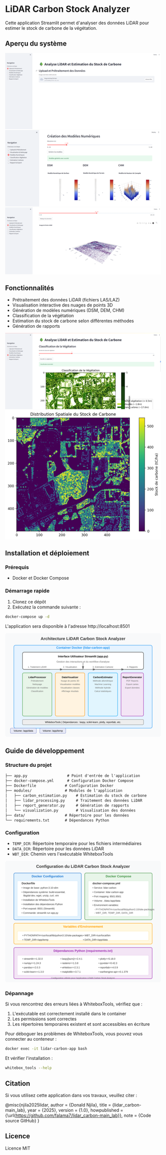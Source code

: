 # LiDAR Carbon Stock Analyzer

Cette application Streamlit permet d'analyser des données LiDAR pour estimer le stock de carbone de la végétation.

## Aperçu du système
![Interface principale](carbone3.png)
![Visualisation Modèles](carbone.png)
![Visualisation LiDAR](carbone4.png)

## Fonctionnalités

- Prétraitement des données LiDAR (fichiers LAS/LAZ)
- Visualisation interactive des nuages de points 3D
- Génération de modèles numériques (DSM, DEM, CHM)
- Classification de la végétation
- Estimation du stock de carbone selon différentes méthodes
- Génération de rapports

![Workflow](carbone2.png)
![Workflow](distribution_spatial_du_stock_de_carbone.png)

## Installation et déploiement

### Prérequis

- Docker et Docker Compose

### Démarrage rapide

1. Clonez ce dépôt
2. Exécutez la commande suivante :

```bash
docker-compose up -d
```

L'application sera disponible à l'adresse http://localhost:8501

![Architecture](architecture-diagram.svg)

## Guide de développement

### Structure du projet

```
├── app.py                  # Point d'entrée de l'application
├── docker-compose.yml      # Configuration Docker Compose
├── Dockerfile             # Configuration Docker
├── modules/               # Modules de l'application
│   ├── carbon_estimation.py    # Estimation du stock de carbone
│   ├── lidar_processing.py     # Traitement des données LiDAR
│   ├── report_generator.py     # Génération de rapports
│   └── visualization.py        # Visualisation des données
├── data/                  # Répertoire pour les données
└── requirements.txt       # Dépendances Python
```

### Configuration

- `TEMP_DIR`: Répertoire temporaire pour les fichiers intermédiaires
- `DATA_DIR`: Répertoire pour les données LiDAR
- `WBT_DIR`: Chemin vers l'exécutable WhiteboxTools

![Configuration](config-diagram.svg)

### Dépannage

Si vous rencontrez des erreurs liées à WhiteboxTools, vérifiez que :
1. L'exécutable est correctement installé dans le container
2. Les permissions sont correctes
3. Les répertoires temporaires existent et sont accessibles en écriture


Pour déboguer les problèmes de WhiteboxTools, vous pouvez vous connecter au conteneur :

```bash
docker exec -it lidar-carbon-app bash
```

Et vérifier l'installation :

```bash
whitebox_tools --help
```

## Citation

Si vous utilisez cette application dans vos travaux, veuillez citer :

@misc{njila2025lidar,
  author       = {Donald Njila},
  title        = {lidar\_carbon-main\_lab},
  year         = {2025},
  version      = {1.0},
  howpublished = {\url{https://github.com/falama7/lidar_carbon-main_lab}},
  note         = {Code source GitHub}
}


## Licence

Licence MIT
